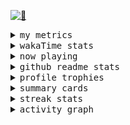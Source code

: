 [![🐙](https://hits.seeyoufarm.com/api/count/incr/badge.svg?url=https%3A%2F%2Fgithub.com%2Fktnkk%2Fhit-counter&count_bg=%23070707&title_bg=%23070707&icon=&icon_color=%23E7E7E7&title=visitors&edge_flat=true)](https://hits.seeyoufarm.com)

<details>
  <summary> <samp>my metrics</samp></summary>
  
  <br>
  
 ![🐳](https://github.com/kkhys/kkhys/blob/main/github-metrics.svg)
  
  ***
</details>

<details>
  <summary> <samp>wakaTime stats</samp></summary>
  
  <br>
  
<!--START_SECTION:waka-->
![Code Time](http://img.shields.io/badge/Code%20Time-3%2C092%20hrs%2013%20mins-blue)

**🐱 My GitHub Data** 

> 📦 5.0 MB Used in GitHub's Storage 
 > 
> 💼 Opted to Hire
 > 
> 📜 9 Public Repositories 
 > 
> 🔑 23 Private Repositories 
 > 
**I'm an Early 🐤** 

```text
🌞 Morning                6064 commits        ████████░░░░░░░░░░░░░░░░░   30.81 % 
🌆 Daytime                4903 commits        ██████░░░░░░░░░░░░░░░░░░░   24.91 % 
🌃 Evening                7067 commits        █████████░░░░░░░░░░░░░░░░   35.90 % 
🌙 Night                  1649 commits        ██░░░░░░░░░░░░░░░░░░░░░░░   08.38 % 
```
📅 **I'm Most Productive on Tuesday** 

```text
Monday                   2910 commits        ████░░░░░░░░░░░░░░░░░░░░░   14.78 % 
Tuesday                  3073 commits        ████░░░░░░░░░░░░░░░░░░░░░   15.61 % 
Wednesday                2686 commits        ███░░░░░░░░░░░░░░░░░░░░░░   13.65 % 
Thursday                 2679 commits        ███░░░░░░░░░░░░░░░░░░░░░░   13.61 % 
Friday                   2837 commits        ████░░░░░░░░░░░░░░░░░░░░░   14.41 % 
Saturday                 2599 commits        ███░░░░░░░░░░░░░░░░░░░░░░   13.20 % 
Sunday                   2899 commits        ████░░░░░░░░░░░░░░░░░░░░░   14.73 % 
```


📊 **This Week I Spent My Time On** 

```text
🕑︎ Time Zone: Asia/Tokyo

💬 Programming Languages: 
Other                    40 hrs 1 min        ██████████████░░░░░░░░░░░   54.08 % 
TypeScript               17 hrs 5 mins       ██████░░░░░░░░░░░░░░░░░░░   23.10 % 
Java                     10 hrs 43 mins      ████░░░░░░░░░░░░░░░░░░░░░   14.50 % 
MDX                      1 hr 19 mins        ░░░░░░░░░░░░░░░░░░░░░░░░░   01.80 % 
JSON                     1 hr 19 mins        ░░░░░░░░░░░░░░░░░░░░░░░░░   01.78 % 

🔥 Editors: 
Chrome                   40 hrs 3 mins       ██████████████░░░░░░░░░░░   54.14 % 
Intellijidea             25 hrs 27 mins      █████████░░░░░░░░░░░░░░░░   34.41 % 
WebStorm                 8 hrs 26 mins       ███░░░░░░░░░░░░░░░░░░░░░░   11.41 % 
DataGrip                 1 min               ░░░░░░░░░░░░░░░░░░░░░░░░░   00.04 % 

💻 Operating System: 
Mac                      73 hrs 59 mins      █████████████████████████   100.00 % 
```


 Last Updated on 2024/04/01 18:36:17 UTC
<!--END_SECTION:waka-->
  
  ***
</details>


<details>
  <summary> <samp>now playing</samp></summary>
  
  <br>
 
 [![🐟](https://spotify-github-profile.vercel.app/api/view?uid=31ryofms4dnv7mrohhepo4c4zgqu&cover_image=true&theme=default&show_offline=false&background_color=121212&bar_color=53b14f&bar_color_cover=false)](https://open.spotify.com/user/31ryofms4dnv7mrohhepo4c4zgqu)
  
  ***
</details>

<details>
  <summary> <samp>github readme stats</samp></summary>
  
  <br>
  
 <p align="left"> 
  <img alt="🐠" src="https://github-readme-stats.vercel.app/api?username=kkhys&count_private=true&show_icons=true&theme=dark&include_all_commits=true" />
  <img alt="🐟" src="https://github-readme-stats.vercel.app/api/top-langs/?username=kkhys&layout=compact&theme=dark&langs_count=10&hide=HTML,CSS,SCSS" />
</p>
  
  ***
</details>

<details>
  <summary> <samp>profile trophies</samp></summary>
  
  <br>
  
  [![🐬](https://github-profile-trophy.vercel.app/?username=kkhys&rank=SECRET,SSS,SS,S,AAA,AA,A&theme=darkhub&row=1&margin-w=10&no-bg=true)](https://github.com/ryo-ma/github-profile-trophy)
  
  ***
</details>

<details>
  <summary> <samp>summary cards</samp></summary>
  
  <br>
  
  ![🐋](https://github-profile-summary-cards.vercel.app/api/cards/profile-details?username=kkhys&theme=github_dark)
  ![🦑](https://github-profile-summary-cards.vercel.app/api/cards/repos-per-language?username=kkhys&theme=github_dark)
  ![🦭](https://github-profile-summary-cards.vercel.app/api/cards/most-commit-language?username=kkhys&theme=github_dark)
  ![🦀](https://github-profile-summary-cards.vercel.app/api/cards/stats?username=kkhys&theme=github_dark)
  ![🦈](https://github-profile-summary-cards.vercel.app/api/cards/productive-time?username=kkhys&theme=github_dark)
  
  ***
</details>

<details>
  <summary> <samp>streak stats</samp></summary>
  
  <br>
  
  [![🐠](http://github-readme-streak-stats.herokuapp.com?user=kkhys&theme=dark)](https://git.io/streak-stats)
  
  ***
</details>

<details>
  <summary> <samp>activity graph</samp></summary>
  
  <br>
  
  [![🐡](https://github-readme-activity-graph.vercel.app/graph?username=kkhys&theme=xcode)](https://github.com/ashutosh00710/github-readme-activity-graph)
  
  ***
</details>
